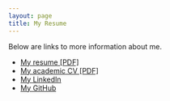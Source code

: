 ```yaml
---
layout: page
title: My Resume
---
```


<!-- Text stuff -->
<p>Below are links to more information about me.</p>
<ul>
<li><a href="https://maciejkos.github.io/assets/documents/Maciej Kos - resume - 2019.pdf">My resume [PDF]</a></li>
<li><a href="https://maciejkos.github.io/assets/documents/Maciej Kos - academic cv - 2018.pdf">My academic CV [PDF]</a></li>
<li><a href="https://www.linkedin.com/in/maciejkos/">My LinkedIn</a></li>
<li><a href="https://github.com/maciejkos">My GitHub</a></li>
</ul>
